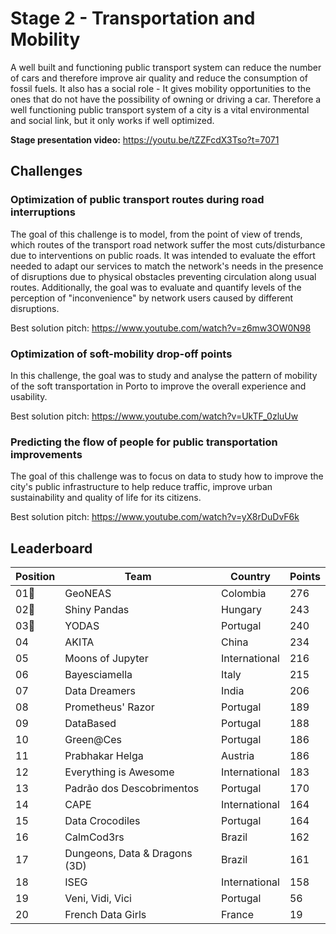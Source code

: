# Stage 2 - Transportation and Mobility
A well built and functioning public transport system can reduce the number of cars and therefore improve air quality and reduce the consumption of fossil fuels. It also has a social role - It gives mobility opportunities to the ones that do not have the possibility of owning or driving a car. Therefore a well functioning public transport system of a city is a vital environmental and social link, but it only works if well optimized.

**Stage presentation video:**
https://youtu.be/tZZFcdX3Tso?t=7071

## Challenges

### Optimization of public transport routes during road interruptions
The goal of this challenge is to model, from the point of view of trends, which routes of the transport road network suffer the most cuts/disturbance due to interventions on public roads. It was intended to evaluate the effort needed to adapt our services to match the network's needs in the presence of disruptions due to physical obstacles preventing circulation along usual routes. Additionally, the goal was to evaluate and quantify levels of the perception of "inconvenience" by network users caused by different disruptions.

Best solution pitch: https://www.youtube.com/watch?v=z6mw3OW0N98

### Optimization of soft-mobility drop-off points
In this challenge, the goal was to study and analyse the pattern of mobility of the soft transportation in Porto to improve the overall experience and usability.

Best solution pitch: https://www.youtube.com/watch?v=UkTF_0zluUw

### Predicting the flow of people for public transportation improvements
The goal of this challenge was to focus on data to study how to improve the city's public infrastructure to help reduce traffic, improve urban sustainability and quality of life for its citizens.

Best solution pitch: https://www.youtube.com/watch?v=yX8rDuDvF6k

## Leaderboard

|Position|Team                          |Country       |Points|
|--------|------------------------------|--------------|------|
|01🥇    |GeoNEAS                       |Colombia      |276   |
|02🥈    |Shiny Pandas                  |Hungary       |243   |
|03🥉    |YODAS                         |Portugal      |240   |
|04      |AKITA                         |China         |234   |
|05      |Moons of Jupyter              |International |216   |
|06      |Bayesciamella                 |Italy         |215   |
|07      |Data Dreamers                 |India         |206   |
|08      |Prometheus' Razor             |Portugal      |189   |
|09      |DataBased                     |Portugal      |188   |
|10      |Green@Ces                     |Portugal      |186   |
|11      |Prabhakar Helga               |Austria       |186   |
|12      |Everything is Awesome         |International |183   |
|13      |Padrão dos Descobrimentos     |Portugal      |170   |
|14      |CAPE                          |International |164   |
|15      |Data Crocodiles               |Portugal      |164   |
|16      |CalmCod3rs                    |Brazil        |162   |
|17      |Dungeons, Data & Dragons (3D) |Brazil        |161   |
|18      |ISEG                          |International |158   |
|19      |Veni, Vidi, Vici              |Portugal      |56    |
|20      |French Data Girls             |France        |19    |
